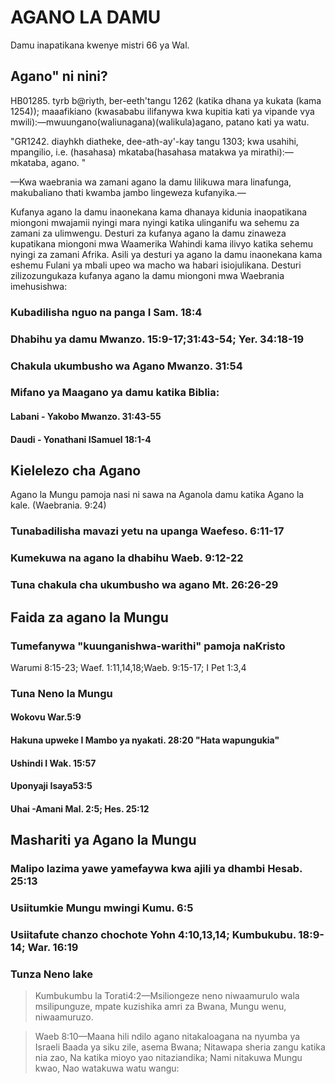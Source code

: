 # AGANO LA DAMU

Damu inapatikana kwenye mistri 66 ya Wal.

## Agano" ni nini?

HB01285. tyrb b@riyth, ber-eeth'tangu 1262 (katika dhana ya kukata (kama 1254)); maaafikiano (kwasababu ilifanywa kwa kupitia kati ya vipande vya mwili):—mwuungano(waliunagana)(walikula)agano, patano kati ya watu.

"GR1242. diayhkh diatheke, dee-ath-ay'-kay tangu 1303; kwa usahihi, mpangilio, i.e. (hasahasa) mkataba(hasahasa matakwa ya mirathi):—mkataba, agano. "

—Kwa waebrania wa zamani agano la damu lilikuwa mara linafunga, makubaliano thati kwamba jambo lingeweza kufanyika.—

Kufanya agano la damu inaonekana kama dhanaya kidunia inaopatikana miongoni mwajamii nyingi mara nyingi katika ulinganifu wa sehemu za zamani za ulimwengu. Desturi za kufanya agano la damu zinaweza kupatikana miongoni mwa Waamerika Wahindi kama ilivyo katika sehemu nyingi za zamani Afrika. Asili ya desturi ya agano la damu inaonekana kama eshemu Fulani ya mbali upeo wa macho wa habari isiojulikana. Desturi zilizozungukaza kufanya agano la damu miongoni mwa Waebrania imehusishwa:

### Kubadilisha nguo na panga I Sam. 18:4

### Dhabihu ya damu Mwanzo. 15:9-17;31:43-54; Yer. 34:18-19

### Chakula ukumbusho wa Agano Mwanzo. 31:54

### Mifano ya Maagano ya damu katika Biblia:

#### Labani - Yakobo Mwanzo. 31:43-55

#### Daudi - Yonathani ISamuel 18:1-4

## Kielelezo cha Agano

Agano la Mungu pamoja nasi ni sawa na Aganola damu katika Agano la kale. (Waebrania. 9:24)

### Tunabadilisha mavazi yetu na upanga Waefeso. 6:11-17

### Kumekuwa na agano la dhabihu Waeb. 9:12-22

### Tuna chakula cha ukumbusho wa agano Mt. 26:26-29

## Faida za agano la Mungu

### Tumefanywa "kuunganishwa-warithi" pamoja naKristo

Warumi 8:15-23; Waef. 1:11,14,18;Waeb. 9:15-17; I Pet 1:3,4

### Tuna Neno la Mungu

#### Wokovu War.5:9

#### Hakuna upweke I Mambo ya nyakati. 28:20 "Hata wapungukia"

#### Ushindi I Wak. 15:57

#### Uponyaji Isaya53:5

#### Uhai -Amani Mal. 2:5; Hes. 25:12

## Mashariti ya Agano la Mungu

### Malipo lazima yawe yamefaywa kwa ajili ya dhambi Hesab. 25:13

### Usiitumkie Mungu mwingi Kumu. 6:5

### Usiitafute chanzo chochote Yohn 4:10,13,14; Kumbukubu. 18:9-14; War. 16:19

### Tunza Neno lake

> Kumbukumbu la Torati4:2—Msiliongeze neno niwaamurulo wala msilipunguze, mpate kuzishika amri za Bwana, Mungu wenu, niwaamuruzo.

> Waeb 8:10—Maana hili ndilo agano nitakaloagana na nyumba ya Israeli Baada ya siku zile, asema Bwana; Nitawapa sheria zangu katika nia zao, Na katika mioyo yao nitaziandika; Nami nitakuwa Mungu kwao, Nao watakuwa watu wangu:
